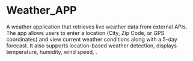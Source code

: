 # Weather_APP
A  weather application that retrieves live weather data from external APIs.   The app allows users to enter a location (City, Zip Code, or GPS coordinates) and view  current weather conditions along with a 5-day forecast.   It also supports location-based weather detection, displays temperature, humidity, wind speed, .
